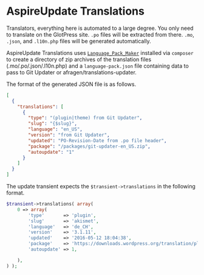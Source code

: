 # AspireUpdate Translations

Translators, everything here is automated to a large degree. You only need to translate on the GlotPress site. `.po` files will be extracted from there.  `.mo`, `.json`, and `.l10n.php` files will be generated automatically.

AspireUpdate Translations uses [`Language_Pack_Maker`](https://github.com/afragen/language-pack-maker) installed via `composer` to create a directory of zip archives of the translation files (.mo/.po/.json/.l10n.php) and a `language-pack.json` file containing data to pass to Git Updater or afragen/translations-updater.

The format of the generated JSON file is as follows.

```json
[
  {
    "translations": [
      {
        "type": "(plugin|theme) from Git Updater",
        "slug": "{$slug}",
        "language": "en_US",
        "version": "from Git Updater",
        "updated": "PO-Revision-Date from .po file header",
        "package": "/packages/git-updater-en_US.zip",
        "autoupdate": "1"
      }
    ]
  }
]
```

The update transient expects the `$transient->translations` in the following format.

```php
$transient->translations( array(
	0 => array(
		'type'       => 'plugin',
		'slug'       => 'akismet',
		'language'   => 'de_CH',
		'version'    => '3.1.11',
		'updated'    => '2016-05-12 18:04:38',
		'package'    => 'https://downloads.wordpress.org/translation/plugin/akismet/3.1.11/de_CH.zip',
		'autoupdate' => 1,

	),
) );
```
